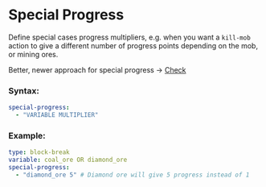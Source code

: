 # Special Progress

Define special cases progress multipliers, e.g. when you want a `kill-mob` action to give a different number of progress points depending on the mob, or mining ores.

Better, newer approach for special progress -> [Check](https://wiki.advancedplugins.net/actions/setting-up-and-using-variables)

### Syntax:

```yaml
special-progress:
  - "VARIABLE MULTIPLIER"
```

### Example:

```yaml
type: block-break
variable: coal_ore OR diamond_ore
special-progress:
  - "diamond_ore 5" # Diamond ore will give 5 progress instead of 1
```
